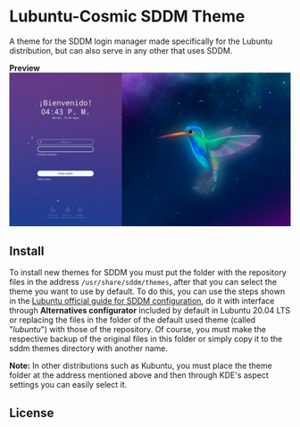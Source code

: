 # Lubuntu-Cosmic SDDM Theme

A theme for the SDDM login manager made specifically for the Lubuntu distribution, but can also serve in any other that uses SDDM.

**Preview**
![Theme with Lubuntu Wallpaper](preview.png)

## Install

To install new themes for SDDM you must put the folder with the repository files in the address <code>/usr/share/sddm/themes</code>, after that you can select the theme you want to use by default. To do this, you can use the steps shown in the [Lubuntu official guide for SDDM configuration](https://manual.lubuntu.me/stable/3/3.1/3.1.9/sddm_configuration.html), do it with interface through **Alternatives configurator** included by default in Lubuntu 20.04 LTS or replacing the files in the folder of the default used theme (called "<i>lubuntu</i>") with those of the repository. Of course, you must make the respective backup of the original files in this folder or simply copy it to the sddm themes directory with another name.

**Note:** In other distributions such as Kubuntu, you must place the theme folder at the address mentioned above and then through KDE's aspect settings you can easily select it.


## License
